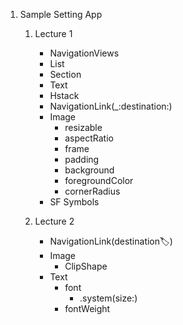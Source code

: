 1. Sample Setting App
   1. Lecture 1
      - NavigationViews
      - List
      - Section
      - Text
      - Hstack
      - NavigationLink(_:destination:)
      - Image
        - resizable
        - aspectRatio
        - frame
        - padding
        - background
        - foregroundColor
        - cornerRadius
      - SF Symbols
     
    1. Lecture 2
       - NavigationLink(destination:label:)
       - Image
         - ClipShape
       - Text
         - font
           - .system(size:)
         - fontWeight